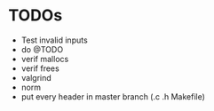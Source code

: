 # TODOs
- Test invalid inputs
- do @TODO
- verif mallocs
- verif frees
- valgrind
- norm
- put every header in master branch (.c .h Makefile)